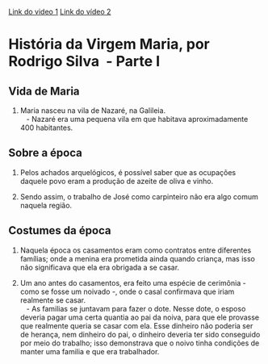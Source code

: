 [Link do video 1]([https://www.youtube.com/watch?v=v4ZrMYqrP7A](https://www.youtube.com/watch?v=v4ZrMYqrP7A))
[Link do vídeo 2]([https://www.youtube.com/watch?v=nsgMf12tP3I](https://www.youtube.com/watch?v=nsgMf12tP3I))

# História da Virgem Maria, por Rodrigo Silva  - Parte I

## Vida de Maria

1. Maria nasceu na vila de Nazaré, na Galileia.  
   - Nazaré era uma pequena vila em que habitava aproximadamente 400 habitantes.  

## Sobre a época

1. Pelos achados arquelógicos, é possível saber que as ocupações daquele povo eram a produção de azeite de oliva e vinho.

2. Sendo assim, o trabalho de José como carpinteiro não era algo comum naquela região.  

## Costumes da época

1. Naquela época os casamentos eram como contratos entre diferentes famílias; onde a menina era prometida ainda quando criança, mas isso não significava que ela era obrigada a se casar.

2. Um ano antes do casamentos, era feito uma espécie de cerimônia - como se fosse um noivado -, onde o casal confirmava que iriam realmente se casar.  
   - As familias se juntavam para fazer o dote. Nesse dote, o esposo deveria pagar uma certa quantia ao pai da noiva, para que ele provasse que realmente queria se casar com ela. Esse dinheiro não poderia ser de herança, nem dinheiro do pai, o dinheiro deveria ter sido conseguido por meio do trabalho; isso demonstrava que o noivo tinha condições de manter uma familia e que era trabalhador.